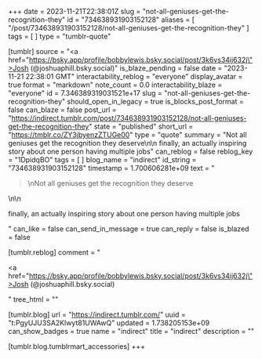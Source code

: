 +++
date = 2023-11-21T22:38:01Z
slug = "not-all-geniuses-get-the-recognition-they"
id = "734638931903152128"
aliases = [ "/post/734638931903152128/not-all-geniuses-get-the-recognition-they" ]
tags = [ ]
type = "tumblr-quote"

[tumblr]
source = "<a href=\"https://bsky.app/profile/bobbylewis.bsky.social/post/3k6vs34ij632j\">Josh (@joshuaphill.bsky.social)</a>"
is_blaze_pending = false
date = "2023-11-21 22:38:01 GMT"
interactability_reblog = "everyone"
display_avatar = true
format = "markdown"
note_count = 0.0
interactability_blaze = "everyone"
id = 7.346389319031521e+17
slug = "not-all-geniuses-get-the-recognition-they"
should_open_in_legacy = true
is_blocks_post_format = false
can_blaze = false
post_url = "https://indirect.tumblr.com/post/734638931903152128/not-all-geniuses-get-the-recognition-they"
state = "published"
short_url = "https://tmblr.co/ZY3jbyenzZTUGe00"
type = "quote"
summary = "Not all geniuses get the recognition they deserve\n\n finally, an actually inspiring story about one person having multiple jobs"
can_reblog = false
reblog_key = "1DpidqBO"
tags = [ ]
blog_name = "indirect"
id_string = "734638931903152128"
timestamp = 1.700606281e+09
text = "<blockquote><p>\nNot all geniuses get the recognition they deserve</p></blockquote>\n\n<p>finally, an actually inspiring story about one person having multiple jobs</p>"
can_like = false
can_send_in_message = true
can_reply = false
is_blazed = false

[tumblr.reblog]
comment = "<p><a href=\"https://bsky.app/profile/bobbylewis.bsky.social/post/3k6vs34ij632j\">Josh (@joshuaphill.bsky.social)</a></p>"
tree_html = ""

[tumblr.blog]
url = "https://indirect.tumblr.com/"
uuid = "t:PgyUJU3SA2Klwyt81UWAwQ"
updated = 1.738205153e+09
can_show_badges = true
name = "indirect"
title = "indirect"
description = ""

[tumblr.blog.tumblrmart_accessories]
+++

